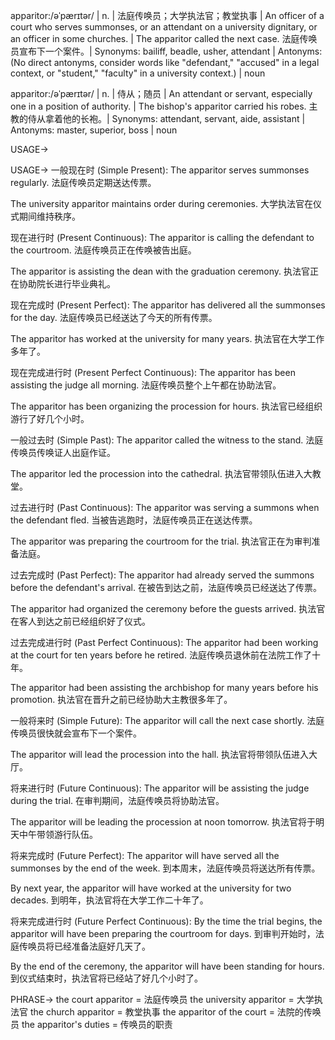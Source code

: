 apparitor:/əˈpærɪtər/ | n. | 法庭传唤员；大学执法官；教堂执事 | An officer of a court who serves summonses, or an attendant on a university dignitary, or an officer in some churches. | The apparitor called the next case. 法庭传唤员宣布下一个案件。| Synonyms: bailiff, beadle, usher, attendant | Antonyms:  (No direct antonyms, consider words like "defendant," "accused" in a legal context, or "student," "faculty" in a university context.) | noun


apparitor:/əˈpærɪtər/ | n. |  侍从；随员 | An attendant or servant, especially one in a position of authority. | The bishop's apparitor carried his robes. 主教的侍从拿着他的长袍。| Synonyms:  attendant, servant, aide, assistant | Antonyms: master, superior, boss | noun



USAGE->

USAGE->
一般现在时 (Simple Present):
The apparitor serves summonses regularly.  法庭传唤员定期送达传票。

The university apparitor maintains order during ceremonies. 大学执法官在仪式期间维持秩序。


现在进行时 (Present Continuous):
The apparitor is calling the defendant to the courtroom. 法庭传唤员正在传唤被告出庭。

The apparitor is assisting the dean with the graduation ceremony. 执法官正在协助院长进行毕业典礼。


现在完成时 (Present Perfect):
The apparitor has delivered all the summonses for the day. 法庭传唤员已经送达了今天的所有传票。

The apparitor has worked at the university for many years. 执法官在大学工作多年了。


现在完成进行时 (Present Perfect Continuous):
The apparitor has been assisting the judge all morning. 法庭传唤员整个上午都在协助法官。

The apparitor has been organizing the procession for hours. 执法官已经组织游行了好几个小时。


一般过去时 (Simple Past):
The apparitor called the witness to the stand. 法庭传唤员传唤证人出庭作证。

The apparitor led the procession into the cathedral. 执法官带领队伍进入大教堂。


过去进行时 (Past Continuous):
The apparitor was serving a summons when the defendant fled. 当被告逃跑时，法庭传唤员正在送达传票。

The apparitor was preparing the courtroom for the trial. 执法官正在为审判准备法庭。


过去完成时 (Past Perfect):
The apparitor had already served the summons before the defendant's arrival. 在被告到达之前，法庭传唤员已经送达了传票。

The apparitor had organized the ceremony before the guests arrived.  执法官在客人到达之前已经组织好了仪式。


过去完成进行时 (Past Perfect Continuous):
The apparitor had been working at the court for ten years before he retired. 法庭传唤员退休前在法院工作了十年。

The apparitor had been assisting the archbishop for many years before his promotion. 执法官在晋升之前已经协助大主教很多年了。


一般将来时 (Simple Future):
The apparitor will call the next case shortly. 法庭传唤员很快就会宣布下一个案件。

The apparitor will lead the procession into the hall. 执法官将带领队伍进入大厅。


将来进行时 (Future Continuous):
The apparitor will be assisting the judge during the trial. 在审判期间，法庭传唤员将协助法官。

The apparitor will be leading the procession at noon tomorrow. 执法官将于明天中午带领游行队伍。


将来完成时 (Future Perfect):
The apparitor will have served all the summonses by the end of the week. 到本周末，法庭传唤员将送达所有传票。

By next year, the apparitor will have worked at the university for two decades. 到明年，执法官将在大学工作二十年了。


将来完成进行时 (Future Perfect Continuous):
By the time the trial begins, the apparitor will have been preparing the courtroom for days. 到审判开始时，法庭传唤员将已经准备法庭好几天了。

By the end of the ceremony, the apparitor will have been standing for hours. 到仪式结束时，执法官将已经站了好几个小时了。


PHRASE->
the court apparitor = 法庭传唤员
the university apparitor = 大学执法官
the church apparitor = 教堂执事
the apparitor of the court = 法院的传唤员
the apparitor's duties = 传唤员的职责
